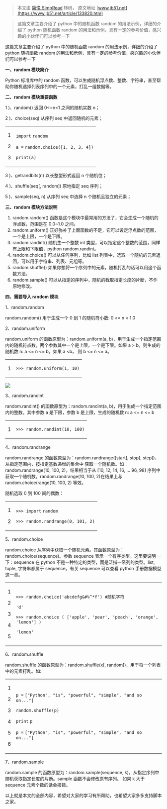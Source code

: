 > 本文由 [简悦 SimpRead](http://ksria.com/simpread/) 转码， 原文地址 [www.jb51.net](https://www.jb51.net/article/133820.htm)

> 这篇文章主要介绍了 python 中的随机函数 random 的用法示例，详细的介绍了 python 随机函数 random 的用法和示例，具有一定的参考价值，感兴趣的小伙伴们可以参考一下

这篇文章主要介绍了 python 中的随机函数 random 的用法示例，详细的介绍了 python 随机函数 random 的用法和示例，具有一定的参考价值，感兴趣的小伙伴们可以参考一下

**一、random 模块简介**

Python 标准库中的 random 函数，可以生成随机浮点数、整数、字符串，甚至帮助你随机选择列表序列中的一个元素，打乱一组数据等。

**二、random 模块重要函数**

1 )、random() 返回 0<=n<1 之间的随机实数 n；

2 )、choice(seq) 从序列 seq 中返回随机的元素；  

<table><tbody><tr><td><p>1</p><p>2</p><p>3</p></td><td><p><code>import</code> <code>random</code></p><p><code>a </code><code>=</code> <code>random.choice([</code><code>1</code><code>, </code><code>2</code><code>, </code><code>3</code><code>, </code><code>4</code><code>])</code></p><p><code>print</code><code>(a)</code></p></td></tr></tbody></table>

3 )、getrandbits(n) 以长整型形式返回 n 个随机位；

4 )、shuffle(seq[, random]) 原地指定 seq 序列；

5 )、sample(seq, n) 从序列 seq 中选择 n 个随机且独立的元素；

**三、random 模块方法说明**

1.  random.random() 函数是这个模块中最常用的方法了，它会生成一个随机的浮点数，范围是在 0.0~1.0 之间。
2.  random.uniform() 正好弥补了上面函数的不足，它可以设定浮点数的范围，一个是上限，一个是下限。
3.  random.randint() 随机生一个整数 int 类型，可以指定这个整数的范围，同样有上限和下限值，python random.randint。
4.  random.choice() 可以从任何序列，比如 list 列表中，选取一个随机的元素返回，可以用于字符串、列表、元组等。
5.  random.shuffle() 如果你想将一个序列中的元素，随机打乱的话可以用这个函数方法。
6.  random.sample() 可以从指定的序列中，随机的截取指定长度的片断，不作原地修改。

**四、需要导入 random 模块**

1、random.random

random.random() 用于生成一个 0 到 1 的随机符小数: 0 <= n < 1.0

2、random.uniform

random.uniform 的函数原型为：random.uniform(a, b)，用于生成一个指定范围内的随机符点数，两个参数其中一个是上限，一个是下限。如果 a > b，则生成的随机数 n: a <= n <= b。如果 a <b， 则 b <= n <= a。

<table><tbody><tr><td><p>1</p></td><td><p><code>&gt;&gt;&gt; random.uniform(</code><code>1</code><code>, </code><code>10</code><code>)</code></p></td></tr></tbody></table>

![](https://img.jbzj.com/file_images/article/202104/2021416141955635.png)

3、random.randint

random.randint() 的函数原型为：random.randint(a, b)，用于生成一个指定范围内的整数。其中参数 a 是下限，参数 b 是上限，生成的随机数 n: a <= n <= b

<table><tbody><tr><td><p>1</p></td><td><p><code>&gt;&gt;&gt; random.randint(</code><code>10</code><code>, </code><code>100</code><code>)</code></p></td></tr></tbody></table>

4、random.randrange

random.randrange 的函数原型为：random.randrange([start], stop[, step])，从指定范围内，按指定基数递增的集合中 获取一个随机数。如：random.randrange(10, 100, 2)，结果相当于从 [10, 12, 14, 16, ... 96, 98] 序列中获取一个随机数。random.randrange(10, 100, 2)在结果上与 random.choice(range(10, 100, 2) 等效。

随机选取 0 到 100 间的偶数：   

<table><tbody><tr><td><p>1</p><p>2</p></td><td><p><code>&gt;&gt;&gt; </code><code>import</code> <code>random</code></p><p><code>&gt;&gt;&gt; random.randrange(</code><code>0</code><code>, </code><code>101</code><code>, </code><code>2</code><code>)</code></p></td></tr></tbody></table>

5、random.choice

random.choice 从序列中获取一个随机元素。其函数原型为：random.choice(sequence)。参数 sequence 表示一个有序类型。这里要说明 一下：sequence 在 python 不是一种特定的类型，而是泛指一系列的类型。list, tuple, 字符串都属于 sequence。有关 sequence 可以查看 python 手册数据模型这一章。

<table><tbody><tr><td><p>1</p><p>2</p><p>3</p><p>4</p><p>5</p></td><td><p><code>&gt;&gt;&gt; random.choice(</code><code>'abcdefg&amp;#%^*f'</code><code>) #随机字符</code></p><p><code>'d'</code></p><p><code>&gt;&gt;&gt; random.choice ( [</code><code>'apple'</code><code>, </code><code>'pear'</code><code>, </code><code>'peach'</code><code>, </code><code>'orange'</code><code>, </code><code>'lemon'</code><code>] )</code></p><p><code>'lemon'</code></p></td></tr></tbody></table>

6、random.shuffle

random.shuffle 的函数原型为：random.shuffle(x[, random])，用于将一个列表中的元素打乱。如:

<table><tbody><tr><td><p>1</p><p>2</p><p>3</p><p>4</p><p>5</p><p>6</p></td><td><p><code>p </code><code>=</code> <code>[</code><code>"Python"</code><code>, </code><code>"is"</code><code>, </code><code>"powerful"</code><code>, </code><code>"simple"</code><code>, </code><code>"and so on..."</code><code>]</code></p><p><code>random.shuffle(p)</code></p><p><code>print</code> <code>p</code></p><p><code>p </code><code>=</code> <code>[</code><code>"Python"</code><code>, </code><code>"is"</code><code>, </code><code>"powerful"</code><code>, </code><code>"simple"</code><code>, </code><code>"and so on..."</code><code>]</code></p></td></tr></tbody></table>

7、random.sample

random.sample 的函数原型为：random.sample(sequence, k)，从指定序列中随机获取指定长度的片断。sample 函数不会修改原有序列。 如果 k 大于 sequence 元素个数的话会报错。   

以上就是本文的全部内容，希望对大家的学习有所帮助，也希望大家多多支持脚本之家。